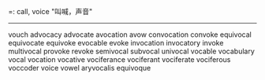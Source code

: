 =: call, voice "叫喊，声音"

---
vouch
advocacy
advocate
avocation
avow
convocation
convoke
equivocal
equivocate
equivoke
evocable
evoke
invocation
invocatory
invoke
multivocal
provoke
revoke
semivocal
subvocal
univocal
vocable
vocabulary
vocal
vocation
vocative
vociferance
vociferant
vociferate
vociferous
voccoder
voice
vowel
aryvocalis
equivoque

